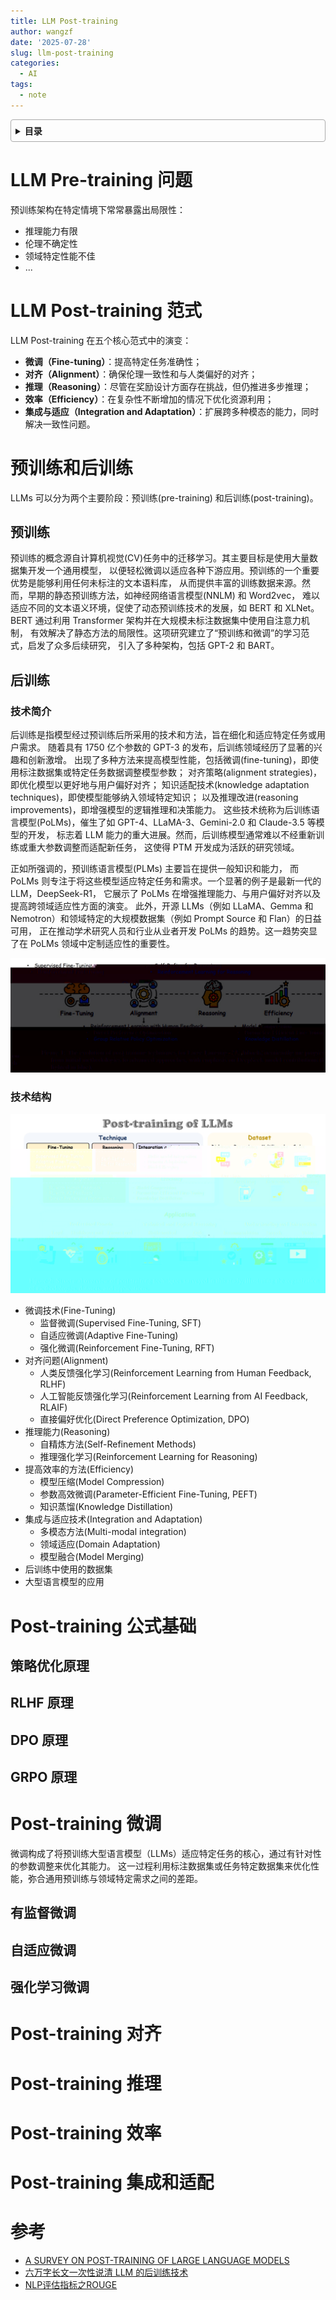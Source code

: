```yaml
---
title: LLM Post-training
author: wangzf
date: '2025-07-28'
slug: llm-post-training
categories:
  - AI
tags:
  - note
---
```


<style>
details {
    border: 1px solid #aaa;
    border-radius: 4px;
    padding: .5em .5em 0;
}
summary {
    font-weight: bold;
    margin: -.5em -.5em 0;
    padding: .5em;
}
details[open] {
    padding: .5em;
}
details[open] summary {
    border-bottom: 1px solid #aaa;
    margin-bottom: .5em;
}
img {
    pointer-events: none;
}
</style>

<details><summary>目录</summary><p>

- [LLM Pre-training 问题](#llm-pre-training-问题)
- [LLM Post-training 范式](#llm-post-training-范式)
- [预训练和后训练](#预训练和后训练)
    - [预训练](#预训练)
    - [后训练](#后训练)
        - [技术简介](#技术简介)
        - [技术结构](#技术结构)
- [Post-training 公式基础](#post-training-公式基础)
    - [策略优化原理](#策略优化原理)
    - [RLHF 原理](#rlhf-原理)
    - [DPO 原理](#dpo-原理)
    - [GRPO 原理](#grpo-原理)
- [Post-training 微调](#post-training-微调)
    - [有监督微调](#有监督微调)
    - [自适应微调](#自适应微调)
    - [强化学习微调](#强化学习微调)
- [Post-training 对齐](#post-training-对齐)
- [Post-training 推理](#post-training-推理)
- [Post-training 效率](#post-training-效率)
- [Post-training 集成和适配](#post-training-集成和适配)
- [参考](#参考)
</p></details><p></p>

# LLM Pre-training 问题

预训练架构在特定情境下常常暴露出局限性：

* 推理能力有限
* 伦理不确定性
* 领域特定性能不佳
* ...

# LLM Post-training 范式

LLM Post-training 在五个核心范式中的演变：

* **微调（Fine-tuning）**：提高特定任务准确性；
* **对齐（Alignment）**：确保伦理一致性和与人类偏好的对齐；
* **推理（Reasoning）**：尽管在奖励设计方面存在挑战，但仍推进多步推理；
* **效率（Efficiency）**：在复杂性不断增加的情况下优化资源利用；
* **集成与适应（Integration and Adaptation）**：扩展跨多种模态的能力，同时解决一致性问题。

# 预训练和后训练

LLMs 可以分为两个主要阶段：预训练(pre-training) 和后训练(post-training)。

## 预训练

预训练的概念源自计算机视觉(CV)任务中的迁移学习。其主要目标是使用大量数据集开发一个通用模型，
以便轻松微调以适应各种下游应用。预训练的一个重要优势是能够利用任何未标注的文本语料库，
从而提供丰富的训练数据来源。然而，早期的静态预训练方法，如神经网络语言模型(NNLM) 和 Word2vec，
难以适应不同的文本语义环境，促使了动态预训练技术的发展，如 BERT 和 XLNet。
BERT 通过利用 Transformer 架构并在大规模未标注数据集中使用自注意力机制，
有效解决了静态方法的局限性。这项研究建立了“预训练和微调”的学习范式，启发了众多后续研究，
引入了多种架构，包括 GPT-2 和 BART。

## 后训练

### 技术简介

后训练是指模型经过预训练后所采用的技术和方法，旨在细化和适应特定任务或用户需求。
随着具有 1750 亿个参数的 GPT-3 的发布，后训练领域经历了显著的兴趣和创新激增。
出现了多种方法来提高模型性能，包括微调(fine-tuning)，即使用标注数据集或特定任务数据调整模型参数；
对齐策略(alignment strategies)，即优化模型以更好地与用户偏好对齐；
知识适配技术(knowledge adaptation techniques)，即使模型能够纳入领域特定知识；
以及推理改进(reasoning improvements)，即增强模型的逻辑推理和决策能力。
这些技术统称为后训练语言模型(PoLMs)，催生了如 GPT-4、LLaMA-3、Gemini-2.0 和 Claude-3.5 等模型的开发，
标志着 LLM 能力的重大进展。然而，后训练模型通常难以不经重新训练或重大参数调整而适配新任务，
这使得 PTM 开发成为活跃的研究领域。

正如所强调的，预训练语言模型(PLMs) 主要旨在提供一般知识和能力，
而 PoLMs 则专注于将这些模型适应特定任务和需求。一个显著的例子是最新一代的 LLM，DeepSeek-R1，
它展示了 PoLMs 在增强推理能力、与用户偏好对齐以及提高跨领域适应性方面的演变。
此外，开源 LLMs（例如 LLaMA、Gemma 和 Nemotron）和领域特定的大规模数据集（例如 Prompt Source 和 Flan）的日益可用，
正在推动学术研究人员和行业从业者开发 PoLMs 的趋势。这一趋势突显了在 PoLMs 领域中定制适应性的重要性。

![img](images/pot1.png)

### 技术结构

![img](images/pot2.png)

* 微调技术(Fine-Tuning)
    - 监督微调(Supervised Fine-Tuning, SFT)
    - 自适应微调(Adaptive Fine-Tuning)
    - 强化微调(Reinforcement Fine-Tuning, RFT)
* 对齐问题(Alignment)
    - 人类反馈强化学习(Reinforcement Learning from Human Feedback, RLHF)
    - 人工智能反馈强化学习(Reinforcement Learning from AI Feedback, RLAIF)
    - 直接偏好优化(Direct Preference Optimization, DPO)
* 推理能力(Reasoning)
    - 自精炼方法(Self-Refinement Methods)
    - 推理强化学习(Reinforcement Learning for Reasoning)
* 提高效率的方法(Efficiency)
    - 模型压缩(Model Compression)
    - 参数高效微调(Parameter-Efficient Fine-Tuning, PEFT)
    - 知识蒸馏(Knowledge Distillation)
* 集成与适应技术(Integration and Adaptation)
    - 多模态方法(Multi-modal integration)
    - 领域适应(Domain Adaptation)
    - 模型融合(Model Merging)
* 后训练中使用的数据集
* 大型语言模型的应用

# Post-training 公式基础

## 策略优化原理


## RLHF 原理


## DPO 原理


## GRPO 原理


# Post-training 微调

微调构成了将预训练大型语言模型（LLMs）适应特定任务的核心，通过有针对性的参数调整来优化其能力。
这一过程利用标注数据集或任务特定数据集来优化性能，弥合通用预训练与领域特定需求之间的差距。

## 有监督微调



## 自适应微调


## 强化学习微调



# Post-training 对齐


# Post-training 推理


# Post-training 效率


# Post-training 集成和适配





# 参考

* [A SURVEY ON POST-TRAINING OF LARGE LANGUAGE MODELS](https://link.zhihu.com/?target=https%3A//arxiv.org/pdf/2503.06072v1)
* [六万字长文一次性说清 LLM 的后训练技术](https://zhuanlan.zhihu.com/p/49358536242)
* [NLP评估指标之ROUGE](https://zhuanlan.zhihu.com/p/504279252)